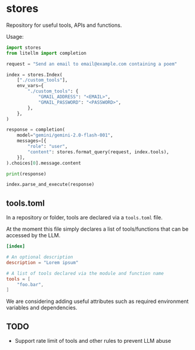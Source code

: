 # stores

Repository for useful tools, APIs and functions.

Usage:

```py
import stores
from litellm import completion

request = "Send an email to email@example.com containing a poem"

index = stores.Index(
    ["./custom_tools"],
    env_vars={
        "./custom_tools": {
            "GMAIL_ADDRESS": "<EMAIL>",
            "GMAIL_PASSWORD": "<PASSWORD>",
        },
    },
)

response = completion(
    model="gemini/gemini-2.0-flash-001",
    messages=[{
        "role": "user",
        "content": stores.format_query(request, index.tools),
    }],
).choices[0].message.content

print(response)

index.parse_and_execute(response)
```

## tools.toml

In a repository or folder, tools are declared via a `tools.toml` file.

At the moment this file simply declares a list of tools/functions that can be accessed by the LLM.

```toml
[index]

# An optional description
description = "Lorem ipsum"

# A list of tools declared via the module and function name
tools = [
    "foo.bar",
]
```

We are considering adding useful attributes such as required environment variables and dependencies.

## TODO

- Support rate limit of tools and other rules to prevent LLM abuse
